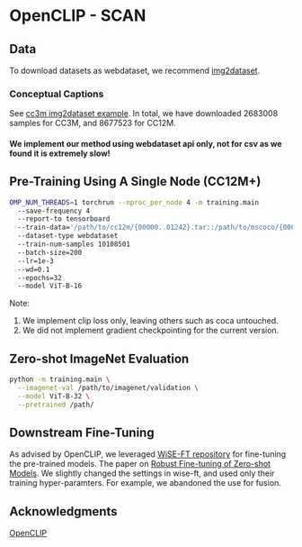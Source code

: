 # OpenCLIP - SCAN
## Data
To download datasets as webdataset, we recommend [img2dataset](https://github.com/rom1504/img2dataset).

### Conceptual Captions

See [cc3m img2dataset example](https://github.com/rom1504/img2dataset/blob/main/dataset_examples/cc3m.md).
In total, we have downloaded 2683008 samples for CC3M, and 8677523 for CC12M.

#### We implement our method using webdataset api only, not for csv as we found it is extremely slow!

## Pre-Training Using A Single Node (CC12M+)

```bash
OMP_NUM_THREADS=1 torchrun --nproc_per_node 4 -m training.main 
  --save-frequency 4 
  --report-to tensorboard 
  --train-data='/path/to/cc12m/{00000..01242}.tar::/path/to/mscoco/{00000..00059}.tar::/path/to/sbucaptions/{00000..00099}.tar' 
  --dataset-type webdataset 
  --train-num-samples 10108501 
  --batch-size=200 
  --lr=1e-3 
  --wd=0.1 
  --epochs=32 
  --model ViT-B-16
```

Note: 
1) We implement clip loss only, leaving others such as coca untouched.
2) We did not implement gradient checkpointing for the current version.

## Zero-shot ImageNet Evaluation
```bash
python -m training.main \
  --imagenet-val /path/to/imagenet/validation \
  --model ViT-B-32 \
  --pretrained /path/
```

## Downstream Fine-Tuning
As advised by OpenCLIP, we leveraged [WiSE-FT repository](https://github.com/mlfoundations/wise-ft) for fine-tuning the pre-trained models.
The paper on [Robust Fine-tuning of Zero-shot Models](https://arxiv.org/abs/2109.01903).
We slightly changed the settings in wise-ft, and used only their training hyper-paramters.
For example, we abandoned the use for fusion.


## Acknowledgments
[OpenCLIP](https://github.com/mlfoundations/open_clip)

